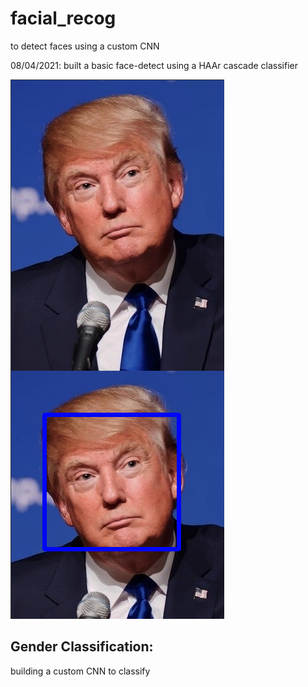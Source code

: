 # facial_recog

to detect faces using a custom CNN

08/04/2021: built a basic face-detect using a HAAr cascade classifier

![Trump face detect](images/readme_data/basic_face_Detect.png)

## Gender Classification: 

building a custom CNN to classify